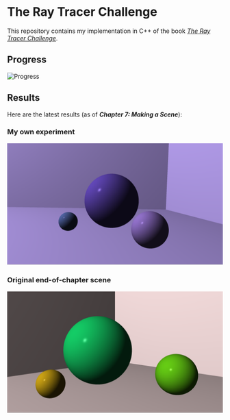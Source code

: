 # The Ray Tracer Challenge

This repository contains my implementation in C++ of the book [_The Ray Tracer
Challenge_](http://raytracerchallenge.com/).

## Progress

![Progress](https://img.shields.io/badge/Progress-50%25-brightgreen)

## Results

Here are the latest results (as of **_Chapter 7: Making a Scene_**):

### My own experiment
![Chapter7_LavenderScene](/results/ch7_scene2.png)

### Original end-of-chapter scene
![Chapter7_Scene](/results/ch7_scene.png)
